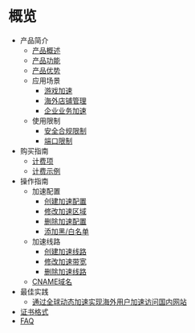 # 概览

* 产品简介
     * [产品概述](/pathx/introduction/Overview)
     * [产品功能](/pathx/introduction/Function)
     * [产品优势](/pathx/introduction/Advantage)
     * 应用场景
         * [游戏加速](/pathx/introduction/Scene/accelerate)
         * [海外店铺管理](/pathx/introduction/Scene/cross)
         * [企业业务加速](/pathx/introduction/Scene/company)
     * 使用限制
         * [安全合规限制](/pathx/introduction/Limit/safe)
         * [端口限制](/pathx/introduction/Limit/port)
* 购买指南
     * [计费项](/pathx/buy/introduction)
     * [计费示例](/pathx/buy/example)
* 操作指南
     * 加速配置
         * [创建加速配置](/pathx/guide/configuration/create)
         * [修改加速区域](/pathx/guide/configuration/modify)
         * [删除加速配置](/pathx/guide/configuration/delete)
         * [添加黑/白名单](/pathx/guide/configuration/add)
     * 加速线路
         * [创建加速线路](/pathx/guide/line/create)
         * [修改加速带宽](/pathx/guide/line/modify)
         * [删除加速线路](/pathx/guide/line/delete)
     * [CNAME域名](/pathx/guide/cname)
* 最佳实践
     * [通过全球动态加速实现海外用户加速访问国内网站](/pathx/best/example1)
* [证书格式](/pathx/sslformat) 
* [FAQ](/pathx/faq) 



